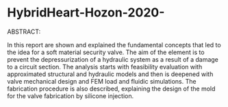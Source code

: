 # HybridHeart-Hozon-2020-

ABSTRACT:

In this report are shown and explained the fundamental concepts that led to the idea for a soft material security valve. The aim of the element is to prevent the depressurization of a hydraulic system as a result of a damage to a circuit section. The analysis starts with feasibility evaluation with approximated structural and hydraulic models and then is deepened with valve mechanical design and FEM load and fluidic simulations. The fabrication procedure is also described, explaining the design of the mold for the valve fabrication by silicone injection. 
